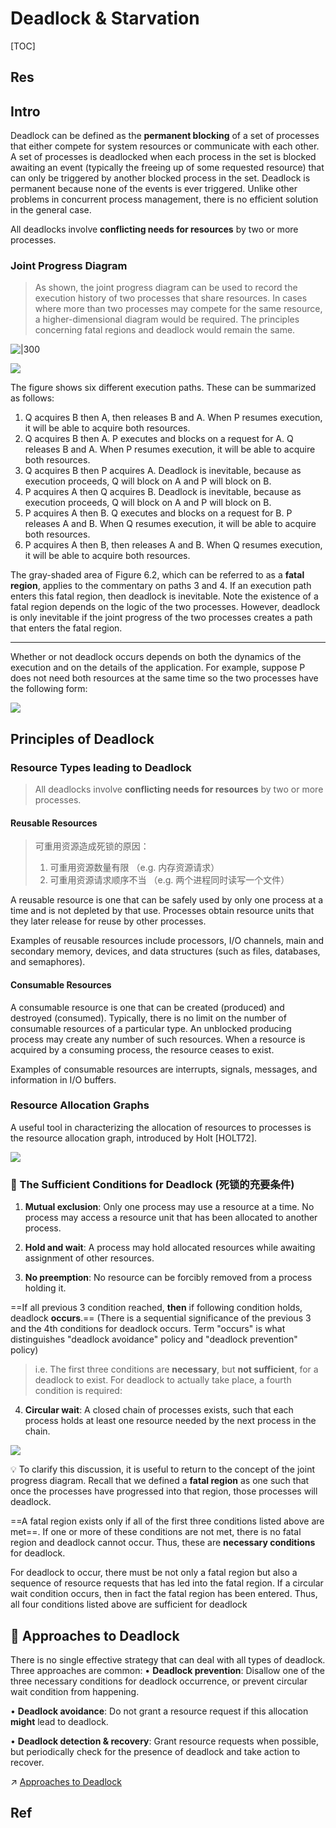 # Deadlock & Starvation

[TOC]



## Res


## Intro
Deadlock can be defined as the **permanent blocking** of a set of processes that either compete for system resources or communicate with each other. A set of processes is deadlocked when each process in the set is blocked awaiting an event (typically the freeing up of some requested resource) that can only be triggered by another blocked process in the set. Deadlock is permanent because none of the events is ever triggered. Unlike other problems in concurrent process management, there is no efficient solution in the general case.

All deadlocks involve **conflicting needs for resources** by two or more processes.


### Joint Progress Diagram
> As shown, the joint progress diagram can be used to record the execution history of two processes that share resources. In cases where more than two processes may compete for the same resource, a higher-dimensional diagram would be required. The principles concerning fatal regions and deadlock would remain the same.



![|300](../../../../../../../Assets/Pics/Screenshot%202023-06-12%20at%2010.41.10%20AM.png)

![](../../../../../../../Assets/Pics/Screenshot%202023-06-12%20at%2010.38.07%20AM.png)

The figure shows six different execution paths. These can be summarized as follows:
1. Q acquires B then A, then releases B and A. When P resumes execution, it will be able to acquire both resources.
2. Q acquires B then A. P executes and blocks on a request for A. Q releases B and A. When P resumes execution, it will be able to acquire both resources.
3. Q acquires B then P acquires A. Deadlock is inevitable, because as execution proceeds, Q will block on A and P will block on B.
4. P acquires A then Q acquires B. Deadlock is inevitable, because as execution proceeds, Q will block on A and P will block on B.
5. P acquires A then B. Q executes and blocks on a request for B. P releases A and B. When Q resumes execution, it will be able to acquire both resources.
6. P acquires A then B, then releases A and B. When Q resumes execution, it will be able to acquire both resources.

The gray-shaded area of Figure 6.2, which can be referred to as a **fatal region**, applies to the commentary on paths 3 and 4. If an execution path enters this fatal region, then deadlock is inevitable. Note the existence of a fatal region depends on the logic of the two processes. However, deadlock is only inevitable if the joint progress of the two processes creates a path that enters the fatal region.

---
Whether or not deadlock occurs depends on both the dynamics of the execution and on the details of the application. For example, suppose P does not need both resources at the same time so the two processes have the following form:

![](../../../../../../../Assets/Pics/Screenshot%202023-06-12%20at%2010.41.42%20AM.png)



## Principles of Deadlock
### Resource Types leading to Deadlock
> All deadlocks involve **conflicting needs for resources** by two or more processes.

#### Reusable Resources
> 可重用资源造成死锁的原因：
> 1. 可重用资源数量有限 （e.g. 内存资源请求）
> 2. 可重用资源请求顺序不当 （e.g. 两个进程同时读写一个文件）

A reusable resource is one that can be safely used by only one process at a time and is not depleted by that use. Processes obtain resource units that they later release for reuse by other processes. 

Examples of reusable resources include processors, I/O channels, main and secondary memory, devices, and data structures (such as files, databases, and semaphores).


#### Consumable Resources
A consumable resource is one that can be created (produced) and destroyed (consumed). Typically, there is no limit on the number of consumable resources of a particular type. An unblocked producing process may create any number of such resources. When a resource is acquired by a consuming process, the resource ceases to exist.

Examples of consumable resources are interrupts, signals, messages, and information in I/O buffers.


### Resource Allocation Graphs
A useful tool in characterizing the allocation of resources to processes is the resource allocation graph, introduced by Holt [HOLT72].

![](../../../../../../../Assets/Pics/Screenshot%202023-06-12%20at%2010.51.44%20AM.png)


### 🍯 The Sufficient Conditions for Deadlock (死锁的充要条件)
1. **Mutual exclusion**: Only one process may use a resource at a time. No process may access a resource unit that has been allocated to another process.

2. **Hold and wait**: A process may hold allocated resources while awaiting assignment of other resources.

3. **No preemption**: No resource can be forcibly removed from a process holding it.

==If all previous 3 condition reached, **then** if following condition holds, deadlock **occurs**.== (There is a sequential significance of the previous 3 and the 4th conditions for deadlock occurs. Term "occurs" is what distinguishes "deadlock avoidance" policy and "deadlock prevention" policy)

> i.e. The first three conditions are **necessary**, but **not sufficient**, for a deadlock to exist. For deadlock to actually take place, a fourth condition is required:

4. **Circular wait**: A closed chain of processes exists, such that each process holds at least one resource needed by the next process in the chain.

![](../../../../../../../Assets/Pics/Screenshot%202023-06-12%20at%2010.52.58%20AM.png)


💡 To clarify this discussion, it is useful to return to the concept of the joint progress diagram. Recall that we defined a **fatal region** as one such that once the processes have progressed into that region, those processes will deadlock.

==A fatal region exists only if all of the first three conditions listed above are met==. If one or more of these conditions are not met, there is no fatal region and deadlock cannot occur. Thus, these are **necessary conditions** for deadlock.

For deadlock to occur, there must be not only a fatal region but also a sequence of resource requests that has led into the fatal region. If a circular wait condition occurs, then in fact the fatal region has been entered. Thus, all four conditions listed above are sufficient for deadlock



## 🚕 Approaches to Deadlock
There is no single effective strategy that can deal with all types of deadlock. Three approaches are common:
• **Deadlock prevention**: Disallow one of the three necessary conditions for deadlock occurrence, or prevent circular wait condition from happening.

• **Deadlock avoidance**: Do not grant a resource request if this allocation **might** lead to deadlock.

• **Deadlock detection & recovery**: Grant resource requests when possible, but periodically check for the presence of deadlock and take action to recover.

↗ [Approaches to Deadlock](Approaches%20to%20Deadlock.md)



## Ref

